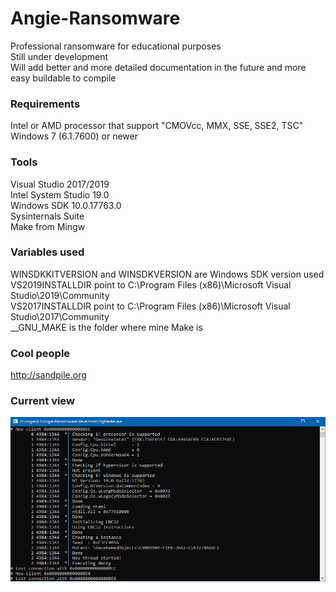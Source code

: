 # Angie-Ransomware

Professional ransomware for educational purposes   
Still under development   
Will add better and more detailed documentation in the future and more easy buildable to compile

### Requirements
Intel or AMD processor that support "CMOVcc, MMX, SSE, SSE2, TSC"   
Windows 7 (6.1.7600) or newer

### Tools
Visual Studio 2017/2019   
Intel System Studio 19.0   
Windows SDK 10.0.17763.0   
Sysinternals Suite   
Make from Mingw   

### Variables used
WINSDKKITVERSION and WINSDKVERSION are Windows SDK version used
VS2019INSTALLDIR point to C:\Program Files (x86)\Microsoft Visual Studio\2019\Community   
VS2017INSTALLDIR point to C:\Program Files (x86)\Microsoft Visual Studio\2017\Community   
__GNU_MAKE is the folder where mine Make is   

### Cool people
http://sandpile.org

### Current view

![image1](images/image01.png)
